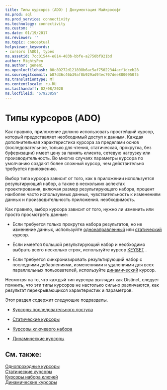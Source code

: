 ```yaml
---
title: Типы курсоров (ADO) | Документация Майкрософт
ms.prod: sql
ms.prod_service: connectivity
ms.technology: connectivity
ms.custom: ''
ms.date: 01/19/2017
ms.reviewer: ''
ms.topic: conceptual
helpviewer_keywords:
- cursors [ADO], types
ms.assetid: 7cc01544-e814-403b-bbfe-a2750bf921bd
author: MightyPen
ms.author: genemi
ms.openlocfilehash: 00c89272d121898b6ac5af75022344acf1dceb28
ms.sourcegitcommit: b87d36c46b39af8b929ad94ec707dee8800950f5
ms.translationtype: MT
ms.contentlocale: ru-RU
ms.lasthandoff: 02/08/2020
ms.locfileid: "67923859"
---
```

# <a name="types-of-cursors-ado"></a>Типы курсоров (ADO)
Как правило, приложение должно использовать простейший курсор, который предоставляет необходимый доступ к данным. Каждая дополнительная характеристика курсора за пределами основ (последовательное, только для чтения, статическая, прокрутка, без буферизации) имеет цену за память клиента, сетевую нагрузку или производительность. Во многих случаях параметры курсора по умолчанию создают более сложный курсор, чем действительно требуется приложению.  
  
 Выбор типа курсора зависит от того, как в приложении используется результирующий набор, а также в нескольких аспектах проектирования, включая размер результирующего набора, процент наиболее часто используемых данных, чувствительность к изменениям данных и производительность приложения. необходимость.  
  
 Как правило, выбор курсора зависит от того, нужно ли изменить или просто просмотреть данные:  
  
-   Если требуется только прокрутка набора результатов, но не изменение данных, используйте [однонаправленный](../../../ado/guide/data/forward-only-cursors.md) или [статический](../../../ado/guide/data/static-cursors.md) курсор.  
  
-   Если имеется большой результирующий набор и необходимо выбрать всего несколько строк, используйте курсор [KEYSET](../../../ado/guide/data/keyset-cursors.md) .  
  
-   Если требуется синхронизировать результирующий набор с последними добавлениями, изменениями и удалениями для всех параллельных пользователей, используйте [динамический](../../../ado/guide/data/dynamic-cursors.md) курсор.  
  
 Несмотря на то, что каждый тип курсора выглядит как Distinct, следует помнить, что эти типы курсоров не настолько сильно различаются, как результат перекрывающихся характеристик и параметров.  
  
 Этот раздел содержит следующие подразделы.  
  
-   [Курсоры последовательного доступа](../../../ado/guide/data/forward-only-cursors.md)  
  
-   [Статические курсоры](../../../ado/guide/data/static-cursors.md)  
  
-   [Курсоры ключевого набора](../../../ado/guide/data/keyset-cursors.md)  
  
-   [Динамические курсоры](../../../ado/guide/data/dynamic-cursors.md)  
  
## <a name="see-also"></a>См. также:  
 [Однопроходные курсоры](../../../ado/guide/data/forward-only-cursors.md)   
 [Статические курсоры](../../../ado/guide/data/static-cursors.md)   
 [Курсоры набора ключей](../../../ado/guide/data/keyset-cursors.md)   
 [Динамические курсоры](../../../ado/guide/data/dynamic-cursors.md)

